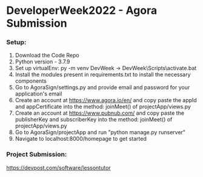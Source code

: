 # DeveloperWeek2022 - Agora Submission

### Setup:
1. Download the Code Repo
2. Python version - 3.7.9
3. Set up virtualEnv: py -m venv DevWeek -> DevWeek\Scripts\activate.bat
4. Install the modules present in requirements.txt to install the necessary components
5. Go to AgoraSign/settings.py and provide email and password for your application's email
6. Create an account at https://www.agora.io/en/ and copy paste the appId and appCertificate into the method: joinMeet() of projectApp/views.py
7. Create an account at https://www.pubnub.com/ and copy paste the publisherKey and subscriberKey into the method: joinMeet() of projectApp/views.py
8. Go to AgoraSign/projectApp and run "python manage.py runserver"
9. Navigate to localhost:8000/homepage to get started

### Project Submission: 
https://devpost.com/software/lessontutor
